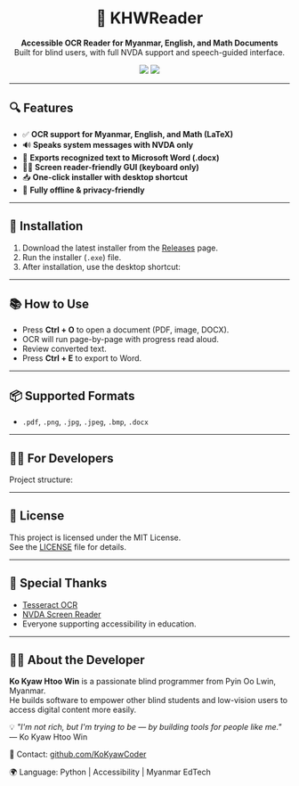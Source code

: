   <h1 align="center">📘 KHWReader</h1>

<p align="center">
  <b>Accessible OCR Reader for Myanmar, English, and Math Documents</b><br>
  Built for blind users, with full NVDA support and speech-guided interface.
</p>

<p align="center">
  <img src="https://img.shields.io/github/v/release/KoKyawCoder/KHWReader?label=latest%20release">
  <img src="https://img.shields.io/github/license/KoKyawCoder/KHWReader">
</p>

---

## 🔍 Features

- ✅ **OCR support for Myanmar, English, and Math (LaTeX)**  
- 🔊 **Speaks system messages with NVDA only**  
- 📄 **Exports recognized text to Microsoft Word (.docx)**  
- 🧑‍🦯 **Screen reader-friendly GUI (keyboard only)**  
- 📥 **One-click installer with desktop shortcut**  
- 🔐 **Fully offline & privacy-friendly**

---

## 🚀 Installation

1. Download the latest installer from the [Releases](https://github.com/KoKyawCoder/KHWReader/releases) page.
2. Run the installer (`.exe`) file.
3. After installation, use the desktop shortcut:


---

## 📚 How to Use

- Press **Ctrl + O** to open a document (PDF, image, DOCX).
- OCR will run page-by-page with progress read aloud.
- Review converted text.
- Press **Ctrl + E** to export to Word.

---

## 📦 Supported Formats

- `.pdf`, `.png`, `.jpg`, `.jpeg`, `.bmp`, `.docx`

---

## 🧑‍💻 For Developers

Project structure:




---

## 🪪 License

This project is licensed under the MIT License.  
See the [LICENSE](LICENSE) file for details.

---

## 💙 Special Thanks

- [Tesseract OCR](https://github.com/tesseract-ocr/)
- [NVDA Screen Reader](https://www.nvaccess.org/)
- Everyone supporting accessibility in education.

---

## 👨‍💻 About the Developer

**Ko Kyaw Htoo Win** is a passionate blind programmer from Pyin Oo Lwin, Myanmar.  
He builds software to empower other blind students and low-vision users to access digital content more easily.

💡 *"I'm not rich, but I'm trying to be — by building tools for people like me."*  
— Ko Kyaw Htoo Win

📧 Contact: [github.com/KoKyawCoder](https://github.com/KoKyawCoder)

🌍 Language: Python | Accessibility | Myanmar EdTech



